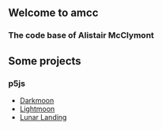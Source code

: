 ## Welcome to amcc
### The code base of Alistair McClymont


## Some projects
### p5js

- [Darkmoon](https://amcc.github.io/darkmoon/)
- [Lightmoon](https://amcc.github.io/lightmoon/)
- [Lunar Landing](https://amcc.github.io/lunarlanding/)
